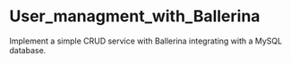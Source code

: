 # User_managment_with_Ballerina
Implement a simple CRUD service with Ballerina integrating with a MySQL database.
